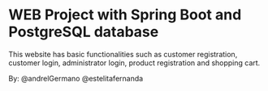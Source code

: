 # WEB Project with Spring Boot and PostgreSQL database
This website has basic functionalities such as customer registration, customer login, administrator login, 
product registration and shopping cart.

By:
@andrelGermano
@estelitafernanda

